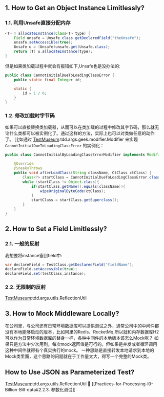 ## 1. How to Get an Object Instance Limitlessly?
### 1.1. 利用Unsafe直接分配内存
```java
<T> T allocateInstance(Class<T> type) {
    Field unsafe = Unsafe.class.getDeclaredField("theUnsafe");
    unsafe.setAccessible(true);
    Unsafe u = (Unsafe)unsafe.get(Unsafe.class);
    return (T) u.allocateInstance(type);
}
```

但是如果类加载过程中就会有报错如下,Unsafe也是没办法的:
```java
public class CannotInitialDueToLoadingClassError {
    public static final Integer id;

    static {
        id = 1 / 0;
    }
}
```
### 1.2. 修改加载时字节码
如果可以直接替换类加载器，从而可以在类加载的过程中修改其字节码，那么就无论什么类都可以被实例化了。通过这样的方法，实际上也可以对类做任意的动作了。
比如通过 [TestMuseum](https://github.com/istarwyh/TestMuseum):tdd.args.geek.modifier.Modifier 来实现`CannotInitialDueToLoadingClassError` 的实例化：
```java
public class CannotInitialByLoadingClassErrorModifier implements Modifier {

    @Override
    @SneakyThrows
    public void afterLoadClass(String className, CtClass ctClass) {
        Class<?> startClass = CannotInitialDueToLoadingClassError.class;
        while (startClass != Object.class){
            if(startClass.getName().equals(className)){
                wipeOriginalByteCode(ctClass);
            }
            startClass = startClass.getSuperclass();
        }
    }
}

```
## 2. How to Set a Field Limitlessly?
### 2.1. 一般的反射
我想要将instance塞到field中:

```java
var declareField = TestClass.getDeclaredField("fieldName");
declareField.setAccessible(true);
declareField.set(testClass,instance);
```
### 2.2. 无限制的反射
[TestMuseum](https://github.com/istarwyh/TestMuseum):tdd.args.utils.ReflectionUtil

## 3. How to Mock Middleware Locally?
在公司里，与公司还有日常环境数据库可以提供测试之外，通常公司中的中间件都没有本地能够启动的版本，比如阿里的Redis、RocketMq,所以就和内存数据库H2可以作为日常环境数据库的替身一样，各种中间件的本地版本该怎么Mock呢？
如果只是方法中少次用到，每次mock返回值是可行的。但如果是并发或者循环调用这种中间件就得有个真实执行的mock。
一种思路是直接转发本地请求到本地的Mock类里面，这个思路的问题就在于工作量太大，得写一个完整的Mock类。
## How to Use JSON as Parameterized Test?
[TestMuseum](https://github.com/istarwyh/TestMuseum):tdd.args.utils.ReflectionUtil
🌰
[[Practices-for-Processing-l0-Billion-Bill-data#2.2.3. 参数化测试]]